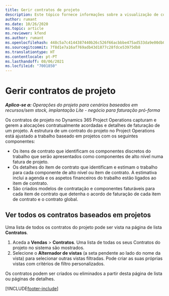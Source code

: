 ```yaml
---
title: Gerir contratos de projeto
description: Este tópico fornece informações sobre a visualização de contratos baseados em projetos.
author: rumant
ms.date: 10/26/2020
ms.topic: article
ms.reviewer: kfend
ms.author: rumant
ms.openlocfilehash: 448c5a7c4144387440b26c526f66acbbbe475ad533da9e00db0eb5d5e86be9e8
ms.sourcegitcommit: 7f8d1e7a16af769adb43d1877c28fdce53975db8
ms.translationtype: HT
ms.contentlocale: pt-PT
ms.lasthandoff: 08/06/2021
ms.locfileid: "7001850"
---
```

# <a name="manage-project-contracts"></a>Gerir contratos de projeto

_**Aplica-se a:** Operações do projeto para cenários baseados em recursos/sem stock, implantação Lite - negócio para faturação pró-forma_

Os contratos de projeto no Dynamics 365 Project Operations capturam e gerem a alocações contratualmente acordadas e detalhes de faturação de um projeto. A estrutura de um contrato do projeto no Project Operations está ajustado a trabalho baseado em projetos com os seguintes componentes:

- Os itens de contrato que identificam os componentes discretos do trabalho que serão apresentados como componentes de alto nível numa fatura de projeto.
- Os detalhes do item de contrato que identificam e estimam o trabalho para cada componente de alto nível ou item de contrato. A estimativa inclui a agenda e os aspetos financeiros do trabalho estão ligados ao item de contrato.
- São criados modelos de contratação e componentes faturáveis para cada item de contrato que detenha o acordo de faturação de cada item de contrato e o contrato global.

## <a name="view-all-project-based-contracts"></a>Ver todos os contratos baseados em projetos

Uma lista de todos os contratos do projeto pode ser vista na página de lista **Contratos**. 

1. Aceda a **Vendas** > **Contratos**. Uma lista de todas os seus Contratos do projeto no sistema são mostrados. 
2. Selecione o **Alternador de vistas** (a seta pendente ao lado do nome da vista) para selecionar outras vistas filtradas. Pode criar as suas próprias vistas com critérios de filtro personalizados.

Os contratos podem ser criados ou eliminados a partir desta página de lista ou páginas de detalhes.


[!INCLUDE[footer-include](../../includes/footer-banner.md)]